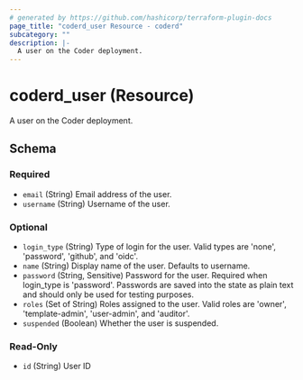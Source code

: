 ```yaml
---
# generated by https://github.com/hashicorp/terraform-plugin-docs
page_title: "coderd_user Resource - coderd"
subcategory: ""
description: |-
  A user on the Coder deployment.
---
```


# coderd_user (Resource)

A user on the Coder deployment.



<!-- schema generated by tfplugindocs -->
## Schema

### Required

- `email` (String) Email address of the user.
- `username` (String) Username of the user.

### Optional

- `login_type` (String) Type of login for the user. Valid types are 'none', 'password', 'github', and 'oidc'.
- `name` (String) Display name of the user. Defaults to username.
- `password` (String, Sensitive) Password for the user. Required when login_type is 'password'. Passwords are saved into the state as plain text and should only be used for testing purposes.
- `roles` (Set of String) Roles assigned to the user. Valid roles are 'owner', 'template-admin', 'user-admin', and 'auditor'.
- `suspended` (Boolean) Whether the user is suspended.

### Read-Only

- `id` (String) User ID
